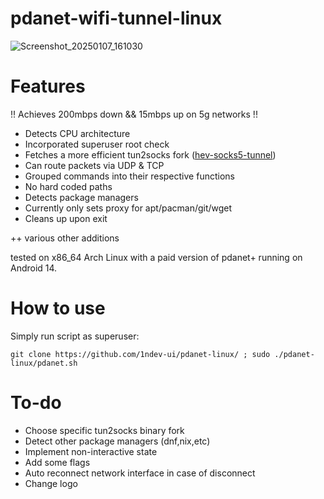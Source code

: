 # pdanet-wifi-tunnel-linux

![Screenshot_20250107_161030](https://i.imgur.com/pNHujvH.png)

# Features

!! Achieves 200mbps down && 15mbps up on 5g networks !!

+ Detects CPU architecture
+ Incorporated superuser root check
+ Fetches a more efficient tun2socks fork ([hev-socks5-tunnel](https://github.com/heiher/hev-socks5-tunnel))
+ Can route packets via UDP & TCP
+ Grouped commands into their respective functions
+ No hard coded paths
+ Detects package managers 
+ Currently only sets proxy for apt/pacman/git/wget
+ Cleans up upon exit

++ various other additions

tested on x86_64 Arch Linux with a paid version of pdanet+ running on Android 14.

# How to use

Simply run script as superuser:

`git clone https://github.com/1ndev-ui/pdanet-linux/ ; sudo ./pdanet-linux/pdanet.sh`

# To-do

* Choose specific tun2socks binary fork
* Detect other package managers (dnf,nix,etc)
* Implement non-interactive state
* Add some flags
* Auto reconnect network interface in case of disconnect
* Change logo


